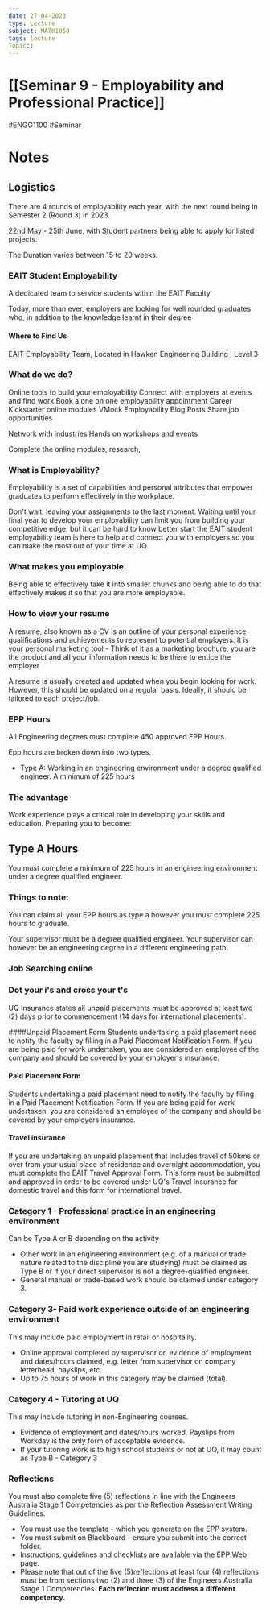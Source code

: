 ```yaml
---
date: 27-04-2023
type: Lecture
subject: MATH1050
tags: lecture
Topic:: 
---
```

# [[Seminar 9 - Employability and Professional Practice]]
#ENGG1100 #Seminar 
# Notes
## Logistics

There are 4 rounds of employability each year, with the next round being in Semester 2 (Round 3) in 2023.

22nd May - 25th June, with Student partners being able to apply for listed projects.

The Duration varies between 15 to 20 weeks.


### EAIT Student Employability

A dedicated team to service students within the EAIT Faculty

Today, more than ever, employers are looking for well rounded graduates who, in addition to the knowledge learnt in their degree

#### Where to Find Us

EAIT Employability Team,
Located in Hawken Engineering Building , Level 3


### What do we do?

Online tools to build your employability
Connect with employers at events and find work
Book a one on one employability appointment
Career Kickstarter online modules
VMock
Employability Blog Posts
Share job opportunities

Network with industries
Hands on workshops and events

Complete the online modules, research, 

### What is Employability?

Employability is a set of capabilities and personal attributes that empower graduates to perform effectively in the workplace.

Don't wait, leaving your assignments to the last moment. Waiting until your final year to develop your employability can limit you from building your competitive edge, but it can be hard to know better start the EAIT student employability team is here to help and connect you with employers so you can make the most out of your time at UQ.

### What makes you employable.

Being able to effectively take it into smaller chunks and being able to do that effectively makes it so that you are more employable. 

### How to view your resume

A resume, also known as a CV is an outline of your personal experience qualifications and achievements to represent to potential employers.
It is your personal marketing tool - Think of it as a marketing brochure, you are the product and all your information needs to be there to entice the employer

A resume is usually created and updated when you begin looking for work. However, this should be updated on a regular basis. Ideally, it should be tailored to each project/job.

### EPP Hours

All Engineering degrees must complete 450 approved EPP Hours.

Epp hours are broken down into two types.

- Type A: Working in an engineering environment under a degree qualified engineer. A minimum of 225 hours

### The advantage

Work experience plays a critical role in developing your skills and education. Preparing you to become:

## Type A Hours

You must complete a minimum of 225 hours in an engineering environment under a degree qualified engineer.

### Things to note:

You can claim all your EPP hours as type a however you must complete 225 hours to graduate.

Your supervisor must be a degree qualified engineer. Your supervisor can however be an engineering degree in a different engineering path.


### Job Searching online

### Dot your i's and cross your t's
UQ Insurance states all unpaid placements must be approved at least two (2) days prior to commencement (14 days for international placements).

####Unpaid Placement Form
Students undertaking a paid placement need to notify the faculty by filling in a Paid Placement Notification Form. If you are being paid for work undertaken, you are considered an employee of the company and should be covered by your employer's insurance. 

#### Paid Placement Form
Students undertaking a paid placement need to notify the faculty by filling in a Paid Placement Notification Form. If you are being paid for work undertaken, you are considered an employee of the company and should be covered by your employers insurance.

#### Travel insurance
If you are undertaking an unpaid placement that includes travel of 50kms or over from your usual place of residence and overnight accommodation, you must complete the EAIT Travel Approval Form. This form must be submitted and approved in order to be covered under UQ's Travel Insurance for domestic travel and this form for international travel.

### Category 1 - Professional practice in an engineering environment
Can be Type A or B depending on the activity

- Other work in an engineering environment (e.g. of a manual or trade nature related to the discipline you are studying) must be claimed as Type B or if your direct supervisor is not a degree-qualified engineer.
- General manual or trade-based work should be claimed under category 3.

### Category 3- Paid work experience outside of an engineering environment
This may include paid employment in retail or hospitality.

- Online approval completed by supervisor or, evidence of employment and dates/hours claimed, e.g. letter from supervisor on company letterhead, payslips, etc.
- Up to 75 hours of work in this category may be claimed (total).

### Category 4 - Tutoring at UQ
This may include tutoring in non-Engineering courses. 

- Evidence of employment and dates/hours worked. Payslips from Workday is the only form of acceptable evidence.
- If your tutoring work is to high school students or not at UQ, it may count as Type B - Category 3

### Reflections
You must also complete five (5) reflections in line with the Engineers Australia Stage 1 Competencies as per the Reflection Assessment Writing Guidelines.
- You must use the template - which you generate on the EPP system.
- You must submit on Blackboard - ensure you submit into the correct folder.
- Instructions, guidelines and checklists are available via the EPP Web page. 
- Please note that out of the five (5)reflections at least four (4) reflections must be from sections two (2) and three (3) of the Engineers Australia Stage 1 Competencies.
**Each reflection must address a different competency.**




